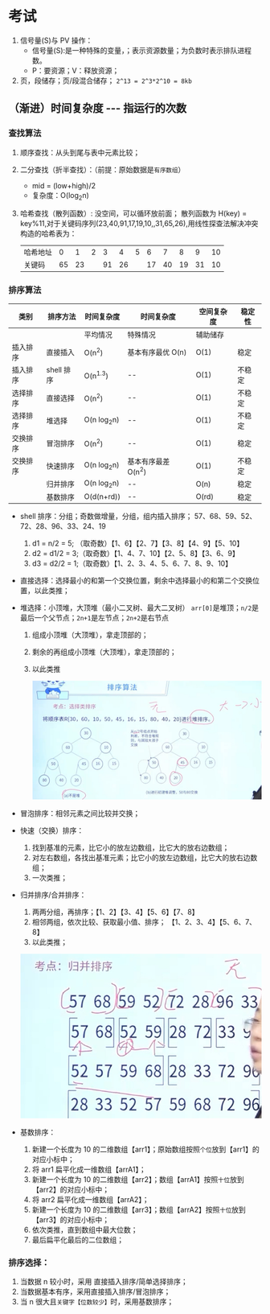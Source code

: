 # 考试

1. 信号量(S)与 PV 操作：
   - 信号量(S):是一种特殊的变量，；表示资源数量；为负数时表示排队进程数。
   - P：要资源；V：释放资源；
2. 页，段储存；页/段混合储存； `2^13 = 2^3*2^10 = 8kb`

## （渐进）时间复杂度 --- 指运行的次数

### 查找算法

1. 顺序查找：从头到尾与表中元素比较；
2. 二分查找（折半查找）：（前提：原始数据是`有序数组`）

   - mid = (low+high)/2
   - 复杂度：O(log<sub>2</sub>n)

3. 哈希查找（散列函数）: 没空间，可以循环放前面；
   散列函数为 H(key) = key%11,对于关键码序列(23,40,91,17,19,10,,31,65,26),用线性探查法解决冲突构造的哈希表为：

   |          |     |     |     |     |     |     |     |     |     |     |     |
   | -------- | --- | --- | --- | --- | --- | --- | --- | --- | --- | --- | --- |
   | 哈希地址 | 0   | 1   | 2   | 3   | 4   | 5   | 6   | 7   | 8   | 9   | 10  |
   | 关键码   | 65  | 23  |     | 91  | 26  |     | 17  | 40  | 19  | 31  | 10  |

### 排序算法

| 类别     | 排序方法   | 时间复杂度            | 时间复杂度                    | 空间复杂度 | 稳定性 |
| -------- | ---------- | --------------------- | ----------------------------- | ---------- | ------ |
|          |            | 平均情况              | 特殊情况                      | 辅助储存   |        |
| 插入排序 | 直接插入   | O(n<sup>2</sup>)      | 基本有序最优 O(n)             | O(1)       | 稳定   |
| 插入排序 | shell 排序 | O(n<sup>1.3</sup>)    | --                            | O(1)       | 不稳定 |
| 选择排序 | 直接选择   | O(n<sup>2</sup>)      | --                            | O(1)       | 不稳定 |
| 选择排序 | 堆选择     | O(n log<sub>2</sub>n) | --                            | O(1)       | 不稳定 |
| 交换排序 | 冒泡排序   | O(n<sup>2</sup>)      | --                            | O(1)       | 稳定   |
| 交换排序 | 快速排序   | O(n log<sub>2</sub>n) | 基本有序最差 O(n<sup>2</sup>) | O(1)       | 不稳定 |
|          | 归并排序   | O(n log<sub>2</sub>n) | --                            | O(n)       | 稳定   |
|          | 基数排序   | O(d(n+rd))            | --                            | O(rd)      | 稳定   |

- shell 排序：分组；奇数做增量，分组，组内插入排序；
  57、68、59、52、72、28、96、33、24、19

  1. d1 = n/2 = 5; （取奇数）【1、6】【2、7】【3、8】【4、9】【5、10】
  2. d2 = d1/2 = 3;（取奇数）【1、4、7、10】【2、5、8】【3、6、9】
  3. d3 = d2/2 = 1;（取奇数）【1、2、3、4、5、6、7、8、9、10】

- 直接选择：选择最小的和第一个交换位置，剩余中选择最小的和第二个交换位置，以此类推；
- 堆选择：小顶堆，大顶堆（最小二叉树、最大二叉树）
  `arr[0]`是堆顶；`n/2`是最后一个父节点；`2n+1`是左节点；`2n+2`是右节点

  1. 组成小顶堆（大顶堆），拿走顶部的；
  2. 剩余的再组成小顶堆（大顶堆），拿走顶部的；
  3. 以此类推

     ![堆排序](./img/堆排序.png)

- 冒泡排序：相邻元素之间比较并交换；

- 快速（交换）排序：

  1. 找到基准的元素，比它小的放左边数组，比它大的放右边数组；
  2. 对左右数组，各找出基准元素；比它小的放左边数组，比它大的放右边数组；
  3. 一次类推；

- 归并排序/合并排序：

  1. 两两分组，再排序；【1、2】【3、4】【5、6】【7、8】
  2. 相邻两组，依次比较、获取最小值、排序； 【1、2、3、4】【5、6、7、8】
  3. 以此类推；

  ![归并排序](./img/归并排序.png)

- 基数排序：
  1. 新建一个长度为 10 的二维数组【arr1】；原始数组按照`个位`放到【arr1】的对应小标中；
  2. 将 arr1 扁平化成一维数组【arrA1】；
  3. 新建一个长度为 10 的二维数组【arr2】；数组【arrA1】按照`十位`放到【arr2】的对应小标中；
  4. 将 arr2 扁平化成一维数组【arrA2】；
  5. 新建一个长度为 10 的二维数组【arr3】；数组【arrA2】按照`十位`放到【arr3】的对应小标中；
  6. 依次类推，直到数组中最大位数；
  7. 最后扁平化最后的二位数组；

### 排序选择：

1. 当数据 n 较小时，采用 直接插入排序/简单选择排序；
2. 当数据基本有序，采用直接插入排序/冒泡排序；
3. 当 n 很大且`关键字【位数较少】`时，采用基数排序；

